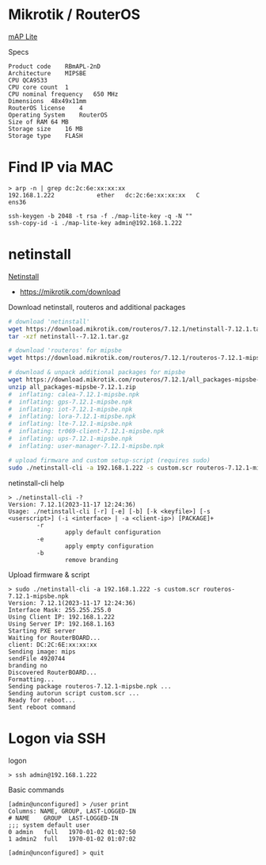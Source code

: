 # Mikrotik / RouterOS
[mAP Lite](https://mikrotik.com/product/RBmAPL-2nD)

Specs
```
Product code	RBmAPL-2nD
Architecture	MIPSBE
CPU	QCA9533
CPU core count	1
CPU nominal frequency	650 MHz
Dimensions	48x49x11mm
RouterOS license	4
Operating System	RouterOS
Size of RAM	64 MB
Storage size	16 MB
Storage type	FLASH
```


# Find IP via MAC
```log
> arp -n | grep dc:2c:6e:xx:xx:xx
192.168.1.222            ether   dc:2c:6e:xx:xx:xx   C                     ens36
```

```log
ssh-keygen -b 2048 -t rsa -f ./map-lite-key -q -N ""
ssh-copy-id -i ./map-lite-key admin@192.168.1.222
```

# netinstall
[Netinstall](https://help.mikrotik.com/docs/display/ROS/Netinstall#Netinstall-InstructionsforLinux)
- https://mikrotik.com/download

Download netinstall, routeros and additional packages
```sh
# download 'netinstall'
wget https://download.mikrotik.com/routeros/7.12.1/netinstall-7.12.1.tar.gz
tar -xzf netinstall--7.12.1.tar.gz

# download 'routeros' for mipsbe
wget https://download.mikrotik.com/routeros/7.12.1/routeros-7.12.1-mipsbe.npk

# download & unpack additional packages for mipsbe
wget https://download.mikrotik.com/routeros/7.12.1/all_packages-mipsbe-7.12.1.zip
unzip all_packages-mipsbe-7.12.1.zip
#  inflating: calea-7.12.1-mipsbe.npk
#  inflating: gps-7.12.1-mipsbe.npk
#  inflating: iot-7.12.1-mipsbe.npk
#  inflating: lora-7.12.1-mipsbe.npk
#  inflating: lte-7.12.1-mipsbe.npk
#  inflating: tr069-client-7.12.1-mipsbe.npk
#  inflating: ups-7.12.1-mipsbe.npk
#  inflating: user-manager-7.12.1-mipsbe.npk
```

```sh
# upload firmware and custom setup-script (requires sudo)
sudo ./netinstall-cli -a 192.168.1.222 -s custom.scr routeros-7.12.1-mipsbe.npk
```

netinstall-cli help
```log
> ./netinstall-cli -?
Version: 7.12.1(2023-11-17 12:24:36)
Usage: ./netinstall-cli [-r] [-e] [-b] [-k <keyfile>] [-s <userscript>] (-i <interface> | -a <client-ip>) [PACKAGE]+
        -r
                apply default configuration
        -e
                apply empty configuration
        -b
                remove branding
```

Upload firmware & script
```log
> sudo ./netinstall-cli -a 192.168.1.222 -s custom.scr routeros-7.12.1-mipsbe.npk
Version: 7.12.1(2023-11-17 12:24:36)
Interface Mask: 255.255.255.0
Using Client IP: 192.168.1.222
Using Server IP: 192.168.1.163
Starting PXE server
Waiting for RouterBOARD...
client: DC:2C:6E:xx:xx:xx
Sending image: mips
sendFile 4920744
branding no
Discovered RouterBOARD...
Formatting...
Sending package routeros-7.12.1-mipsbe.npk ...
Sending autorun script custom.scr ...
Ready for reboot...
Sent reboot command
```


# Logon via SSH
logon
```log
> ssh admin@192.168.1.222
```

Basic commands
```log
[admin@unconfigured] > /user print
Columns: NAME, GROUP, LAST-LOGGED-IN
# NAME    GROUP  LAST-LOGGED-IN
;;; system default user
0 admin   full   1970-01-02 01:02:50
1 admin2  full   1970-01-02 01:07:02

[admin@unconfigured] > quit
```
